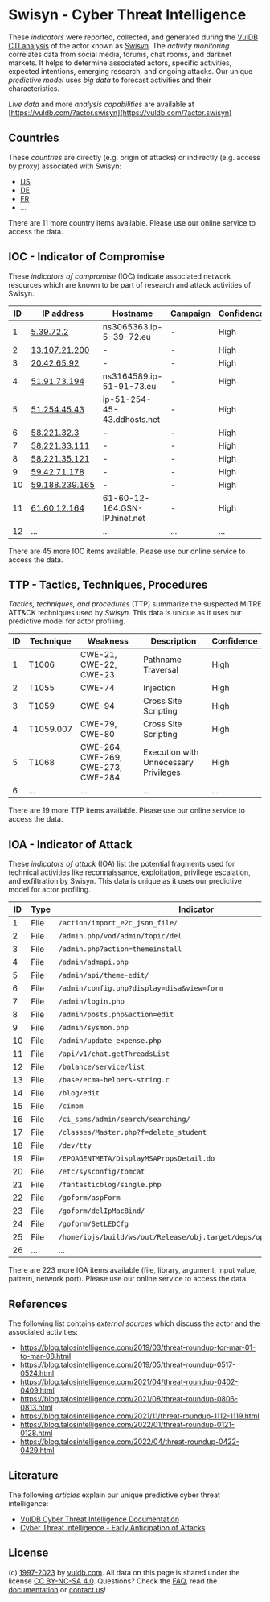 # Swisyn - Cyber Threat Intelligence

These _indicators_ were reported, collected, and generated during the [VulDB CTI analysis](https://vuldb.com/?kb.cti) of the actor known as [Swisyn](https://vuldb.com/?actor.swisyn). The _activity monitoring_ correlates data from social media, forums, chat rooms, and darknet markets. It helps to determine associated actors, specific activities, expected intentions, emerging research, and ongoing attacks. Our unique _predictive model_ uses _big data_ to forecast activities and their characteristics.

_Live data_ and more _analysis capabilities_ are available at [https://vuldb.com/?actor.swisyn](https://vuldb.com/?actor.swisyn)

## Countries

These _countries_ are directly (e.g. origin of attacks) or indirectly (e.g. access by proxy) associated with Swisyn:

* [US](https://vuldb.com/?country.us)
* [DE](https://vuldb.com/?country.de)
* [FR](https://vuldb.com/?country.fr)
* ...

There are 11 more country items available. Please use our online service to access the data.

## IOC - Indicator of Compromise

These _indicators of compromise_ (IOC) indicate associated network resources which are known to be part of research and attack activities of Swisyn.

ID | IP address | Hostname | Campaign | Confidence
-- | ---------- | -------- | -------- | ----------
1 | [5.39.72.2](https://vuldb.com/?ip.5.39.72.2) | ns3065363.ip-5-39-72.eu | - | High
2 | [13.107.21.200](https://vuldb.com/?ip.13.107.21.200) | - | - | High
3 | [20.42.65.92](https://vuldb.com/?ip.20.42.65.92) | - | - | High
4 | [51.91.73.194](https://vuldb.com/?ip.51.91.73.194) | ns3164589.ip-51-91-73.eu | - | High
5 | [51.254.45.43](https://vuldb.com/?ip.51.254.45.43) | ip-51-254-45-43.ddhosts.net | - | High
6 | [58.221.32.3](https://vuldb.com/?ip.58.221.32.3) | - | - | High
7 | [58.221.33.111](https://vuldb.com/?ip.58.221.33.111) | - | - | High
8 | [58.221.35.121](https://vuldb.com/?ip.58.221.35.121) | - | - | High
9 | [59.42.71.178](https://vuldb.com/?ip.59.42.71.178) | - | - | High
10 | [59.188.239.165](https://vuldb.com/?ip.59.188.239.165) | - | - | High
11 | [61.60.12.164](https://vuldb.com/?ip.61.60.12.164) | 61-60-12-164.GSN-IP.hinet.net | - | High
12 | ... | ... | ... | ...

There are 45 more IOC items available. Please use our online service to access the data.

## TTP - Tactics, Techniques, Procedures

_Tactics, techniques, and procedures_ (TTP) summarize the suspected MITRE ATT&CK techniques used by _Swisyn_. This data is unique as it uses our predictive model for actor profiling.

ID | Technique | Weakness | Description | Confidence
-- | --------- | -------- | ----------- | ----------
1 | T1006 | CWE-21, CWE-22, CWE-23 | Pathname Traversal | High
2 | T1055 | CWE-74 | Injection | High
3 | T1059 | CWE-94 | Cross Site Scripting | High
4 | T1059.007 | CWE-79, CWE-80 | Cross Site Scripting | High
5 | T1068 | CWE-264, CWE-269, CWE-273, CWE-284 | Execution with Unnecessary Privileges | High
6 | ... | ... | ... | ...

There are 19 more TTP items available. Please use our online service to access the data.

## IOA - Indicator of Attack

These _indicators of attack_ (IOA) list the potential fragments used for technical activities like reconnaissance, exploitation, privilege escalation, and exfiltration by Swisyn. This data is unique as it uses our predictive model for actor profiling.

ID | Type | Indicator | Confidence
-- | ---- | --------- | ----------
1 | File | `/action/import_e2c_json_file/` | High
2 | File | `/admin.php/vod/admin/topic/del` | High
3 | File | `/admin.php?action=themeinstall` | High
4 | File | `/admin/admapi.php` | High
5 | File | `/admin/api/theme-edit/` | High
6 | File | `/admin/config.php?display=disa&view=form` | High
7 | File | `/admin/login.php` | High
8 | File | `/admin/posts.php&action=edit` | High
9 | File | `/admin/sysmon.php` | High
10 | File | `/admin/update_expense.php` | High
11 | File | `/api/v1/chat.getThreadsList` | High
12 | File | `/balance/service/list` | High
13 | File | `/base/ecma-helpers-string.c` | High
14 | File | `/blog/edit` | Medium
15 | File | `/cimom` | Low
16 | File | `/ci_spms/admin/search/searching/` | High
17 | File | `/classes/Master.php?f=delete_student` | High
18 | File | `/dev/tty` | Medium
19 | File | `/EPOAGENTMETA/DisplayMSAPropsDetail.do` | High
20 | File | `/etc/sysconfig/tomcat` | High
21 | File | `/fantasticblog/single.php` | High
22 | File | `/goform/aspForm` | High
23 | File | `/goform/delIpMacBind/` | High
24 | File | `/goform/SetLEDCfg` | High
25 | File | `/home/iojs/build/ws/out/Release/obj.target/deps/openssl/openssl.cnf` | High
26 | ... | ... | ...

There are 223 more IOA items available (file, library, argument, input value, pattern, network port). Please use our online service to access the data.

## References

The following list contains _external sources_ which discuss the actor and the associated activities:

* https://blog.talosintelligence.com/2019/03/threat-roundup-for-mar-01-to-mar-08.html
* https://blog.talosintelligence.com/2019/05/threat-roundup-0517-0524.html
* https://blog.talosintelligence.com/2021/04/threat-roundup-0402-0409.html
* https://blog.talosintelligence.com/2021/08/threat-roundup-0806-0813.html
* https://blog.talosintelligence.com/2021/11/threat-roundup-1112-1119.html
* https://blog.talosintelligence.com/2022/01/threat-roundup-0121-0128.html
* https://blog.talosintelligence.com/2022/04/threat-roundup-0422-0429.html

## Literature

The following _articles_ explain our unique predictive cyber threat intelligence:

* [VulDB Cyber Threat Intelligence Documentation](https://vuldb.com/?kb.cti)
* [Cyber Threat Intelligence - Early Anticipation of Attacks](https://www.scip.ch/en/?labs.20201022)

## License

(c) [1997-2023](https://vuldb.com/?kb.changelog) by [vuldb.com](https://vuldb.com/?kb.about). All data on this page is shared under the license [CC BY-NC-SA 4.0](https://creativecommons.org/licenses/by-nc-sa/4.0/). Questions? Check the [FAQ](https://vuldb.com/?kb.faq), read the [documentation](https://vuldb.com/?kb) or [contact us](https://vuldb.com/?contact)!
